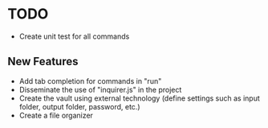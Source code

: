 # TODO

- Create unit test for all commands

## New Features

- Add tab completion for commands in "run"
- Disseminate the use of "inquirer.js" in the project
- Create the vault using external technology (define settings such as input folder, output folder, password, etc.)
- Create a file organizer
